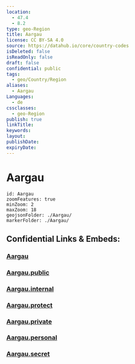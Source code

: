 ```yaml
---
location:
  - 47.4
  - 8.2
type: geo-Region
title: Aargau
license: CC BY-SA 4.0
source: https://datahub.io/core/country-codes
isDeleted: false
isReadOnly: false
draft: false
confidential: public
tags:
  - geo/Country/Region
aliases:
  - Aargau
Languages:
  - de
cssclasses:
  - geo-Region
publish: true
linkTitle:
keywords:
layout:
publishDate:
expiryDate:
---
```


# Aargau

```leaflet
id: Aargau
zoomFeatures: true 
minZoom: 2 
maxZoom: 18
geojsonFolder: ./Aargau/
markerFolder: ./Aargau/
```


## Confidential Links & Embeds: 

### [Aargau](/_Standards/Earth/Continent/Europe/Europe~Central/Switzerland/Switzerland~Cantons/Aargau.md) 

### [Aargau.public](/_public/Earth/Continent/Europe/Europe~Central/Switzerland/Switzerland~Cantons/Aargau.public.md) 

### [Aargau.internal](/_internal/Earth/Continent/Europe/Europe~Central/Switzerland/Switzerland~Cantons/Aargau.internal.md) 

### [Aargau.protect](/_protect/Earth/Continent/Europe/Europe~Central/Switzerland/Switzerland~Cantons/Aargau.protect.md) 

### [Aargau.private](/_private/Earth/Continent/Europe/Europe~Central/Switzerland/Switzerland~Cantons/Aargau.private.md) 

### [Aargau.personal](/_personal/Earth/Continent/Europe/Europe~Central/Switzerland/Switzerland~Cantons/Aargau.personal.md) 

### [Aargau.secret](/_secret/Earth/Continent/Europe/Europe~Central/Switzerland/Switzerland~Cantons/Aargau.secret.md)

